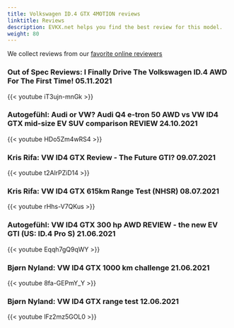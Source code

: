 ```yaml
---
title: Volkswagen ID.4 GTX 4MOTION reviews
linktitle: Reviews
description: EVKX.net helps you find the best review for this model. 
weight: 80
---
```

We collect reviews from our [favorite online reviewers](/guides/evreviewers/)

### Out of Spec Reviews: I Finally Drive The Volkswagen ID.4 AWD For The First Time! 05.11.2021

{{< youtube iT3ujn-mnGk >}}

### Autogefühl: Audi or VW? Audi Q4 e-tron 50 AWD vs VW ID4 GTX mid-size EV SUV comparison REVIEW 24.10.2021

{{< youtube HDo5Zm4wRS4 >}}

### Kris Rifa: VW ID4 GTX Review - The Future GTI? 09.07.2021

{{< youtube t2AlrPZiD14 >}}

### Kris Rifa: VW ID4 GTX 615km Range Test (NHSR) 08.07.2021

{{< youtube rHhs-V7QKus >}}

### Autogefühl: VW ID4 GTX 300 hp AWD REVIEW - the new EV GTI (US: ID.4 Pro S) 21.06.2021

{{< youtube Eqqh7gQ9qWY >}}

### Bjørn Nyland: VW ID4 GTX 1000 km challenge 21.06.2021

{{< youtube 8fa-GEPmY_Y >}}

### Bjørn Nyland: VW ID4 GTX range test 12.06.2021

{{< youtube lFz2mz5GOL0 >}}

